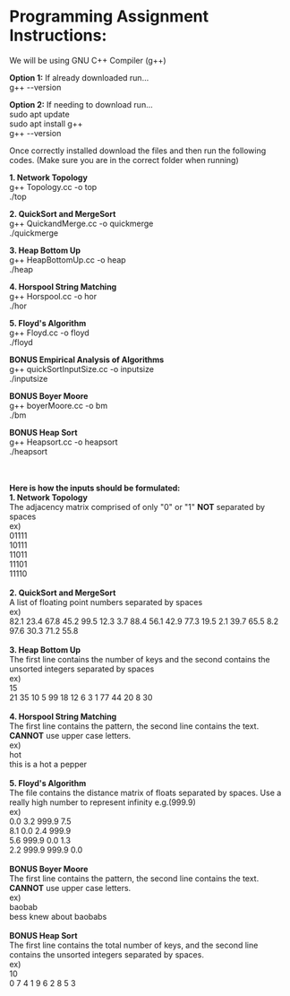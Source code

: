 # Programming Assignment Instructions:
We will be using GNU C++ Compiler (g++)

**Option 1:**
If already downloaded run...
<br>
g++ --version

**Option 2:**
If needing to download run...
<br>
sudo apt update
<br>
sudo apt install g++
<br>
g++ --version

Once correctly installed download the files and then run the following codes.
(Make sure you are in the correct folder when running)

**1. Network Topology**<br>
g++ Topology.cc -o top
<br>
./top

**2. QuickSort and MergeSort**<br>
g++ QuickandMerge.cc -o quickmerge
<br>
./quickmerge

**3. Heap Bottom Up**<br>
g++ HeapBottomUp.cc -o heap
<br>
./heap

**4. Horspool String Matching**<br>
g++ Horspool.cc -o hor
<br>
./hor

**5. Floyd's Algorithm**<br>
g++ Floyd.cc -o floyd
<br>
./floyd

**BONUS Empirical Analysis of Algorithms**<br>
g++ quickSortInputSize.cc -o inputsize
<br>
./inputsize

**BONUS Boyer Moore**<br>
g++ boyerMoore.cc -o bm
<br>
./bm

**BONUS Heap Sort**<br>
g++ Heapsort.cc -o heapsort
<br>
./heapsort
<br><br><br>



**Here is how the inputs should be formulated:**
<br>
**1. Network Topology**
<br>
The adjacency matrix comprised of only "0" or "1" **NOT** separated by spaces
<br>
ex)<br>
01111<br>
10111<br>
11011<br>
11101<br>
11110<br>
<br>
**2. QuickSort and MergeSort**
<br>
A list of floating point numbers separated by spaces
<br>
ex)<br>
82.1 23.4 67.8 45.2 99.5 12.3 3.7 88.4 56.1 42.9 77.3 19.5 2.1 39.7 65.5 8.2 97.6 30.3 71.2 55.8
<br>
<br>
**3. Heap Bottom Up**
<br>
The first line contains the number of keys and the second contains the unsorted integers separated by spaces<br>
ex)<br>
15<br>
21 35 10 5 99 18 12 6 3 1 77 44 20 8 30
<br>
<br>
**4. Horspool String Matching**
<br>
The first line contains the pattern, the second line contains the text. **CANNOT** use upper case letters. 
<br>
ex)<br>
hot<br>
this is a hot a pepper
<br><br>
**5. Floyd's Algorithm**
<br>
The file contains the distance matrix of floats separated by spaces. Use a really high number to represent infinity e.g.(999.9)
<br>ex)<br>
0.0 3.2 999.9 7.5<br>
8.1 0.0 2.4 999.9<br>
5.6 999.9 0.0 1.3<br>
2.2 999.9 999.9 0.0<br><br>
**BONUS Boyer Moore**
<br>
The first line contains the pattern, the second line contains the text. **CANNOT** use upper case letters. 
<br>
ex)<br>
baobab<br>
bess knew about baobabs
<br><br>
**BONUS Heap Sort**
<br>
The first line contains the total number of keys, and the second line contains the unsorted integers separated by spaces. 
<br>
ex)<br>
10<br>
0 7 4 1 9 6 2 8 5 3
<br><br>
